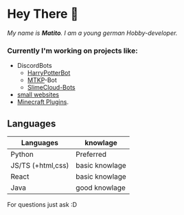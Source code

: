 # Hey There 👋

*My name is **Matito**. I am a young german Hobby-developer.*

### Currently I'm working on projects like: 
- DiscordBots
  * [HarryPotterBot](https://hpb.matito.dev)
  * [MTKP](https://www.mtkp-project.de)-Bot
  * [SlimeCloud-Bots](https://github.com/orgs/SlimeCloud/repositories)
-  [small websites](https://matito.dev)
-  [Minecraft Plugins](https://github.com/MatitoDA/TikTakToe).


## Languages

|Languages|knowlage|
| -- | -- |
|Python|Preferred|
|JS/TS (+html,css)|basic knowlage|
|React|basic knowlage|
|Java|good knowlage

For questions just ask :D
